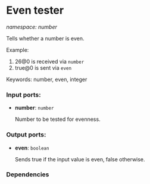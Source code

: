 # Even tester

_namespace: number_

Tells whether a number is even.

Example:

1. 26@0 is received via `number`
2. true@0 is sent via `even`

Keywords: number, even, integer

### Input ports:

* __number__: ` number `

    Number to be tested for evenness.

### Output ports:

* __even__: ` boolean `

    Sends true if the input value is even, false otherwise.

### Dependencies




